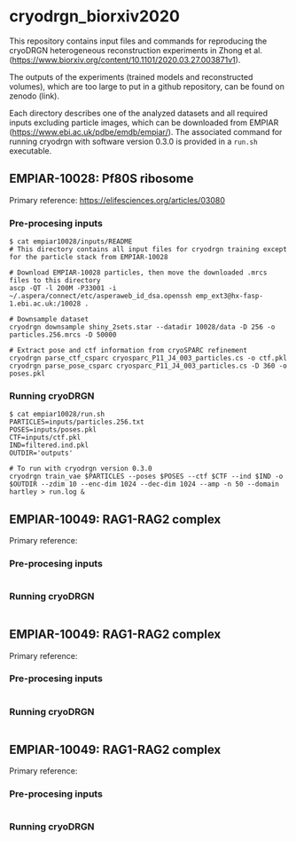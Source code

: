# cryodrgn_biorxiv2020

This repository contains input files and commands for reproducing the cryoDRGN heterogeneous reconstruction experiments in Zhong et al. (https://www.biorxiv.org/content/10.1101/2020.03.27.003871v1). 

The outputs of the experiments (trained models and reconstructed volumes), which are too large to put in a github repository, can be found on zenodo (link).

Each directory describes one of the analyzed datasets and all required inputs excluding particle images, which can be downloaded from EMPIAR (https://www.ebi.ac.uk/pdbe/emdb/empiar/). The associated command for running cryodrgn with software version 0.3.0 is provided in a `run.sh` executable.

## EMPIAR-10028: Pf80S ribosome

Primary reference: https://elifesciences.org/articles/03080

### Pre-procesing inputs

```
$ cat empiar10028/inputs/README
# This directory contains all input files for cryodrgn training except for the particle stack from EMPIAR-10028

# Download EMPIAR-10028 particles, then move the downloaded .mrcs files to this directory
ascp -QT -l 200M -P33001 -i ~/.aspera/connect/etc/asperaweb_id_dsa.openssh emp_ext3@hx-fasp-1.ebi.ac.uk:/10028 .

# Downsample dataset
cryodrgn downsample shiny_2sets.star --datadir 10028/data -D 256 -o particles.256.mrcs -D 50000

# Extract pose and ctf information from cryoSPARC refinement
cryodrgn parse_ctf_csparc cryosparc_P11_J4_003_particles.cs -o ctf.pkl
cryodrgn parse_pose_csparc cryosparc_P11_J4_003_particles.cs -D 360 -o poses.pkl
```

### Running cryoDRGN
```
$ cat empiar10028/run.sh
PARTICLES=inputs/particles.256.txt
POSES=inputs/poses.pkl
CTF=inputs/ctf.pkl
IND=filtered.ind.pkl
OUTDIR='outputs'

# To run with cryodrgn version 0.3.0
cryodrgn train_vae $PARTICLES --poses $POSES --ctf $CTF --ind $IND -o $OUTDIR --zdim 10 --enc-dim 1024 --dec-dim 1024 --amp -n 50 --domain hartley > run.log &
```

## EMPIAR-10049: RAG1-RAG2 complex

Primary reference: 

### Pre-procesing inputs

```

```

### Running cryoDRGN
```

```

## EMPIAR-10049: RAG1-RAG2 complex

Primary reference: 

### Pre-procesing inputs

```

```

### Running cryoDRGN
```

```

## EMPIAR-10049: RAG1-RAG2 complex

Primary reference: 

### Pre-procesing inputs

```

```

### Running cryoDRGN
```

```
